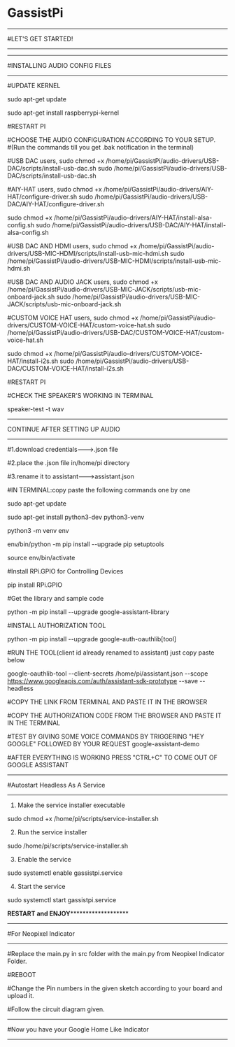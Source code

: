 # GassistPi

*************************************************  
#LET'S GET STARTED!  
*************************************************  

*************************************************  
#INSTALLING AUDIO CONFIG FILES
*************************************************  
#UPDATE KERNEL  

sudo apt-get update  

sudo apt-get install raspberrypi-kernel

#RESTART PI

#CHOOSE THE AUDIO CONFIGURATION ACCORDING TO YOUR SETUP.  
#(Run the commands till you get .bak notification in the terminal)

#USB DAC users,
sudo chmod +x /home/pi/GassistPi/audio-drivers/USB-DAC/scripts/install-usb-dac.sh
sudo /home/pi/GassistPi/audio-drivers/USB-DAC/scripts/install-usb-dac.sh

#AIY-HAT users,
sudo chmod +x /home/pi/GassistPi/audio-drivers/AIY-HAT/configure-driver.sh
sudo /home/pi/GassistPi/audio-drivers/USB-DAC/AIY-HAT/configure-driver.sh

sudo chmod +x /home/pi/GassistPi/audio-drivers/AIY-HAT/install-alsa-config.sh
sudo /home/pi/GassistPi/audio-drivers/USB-DAC/AIY-HAT/install-alsa-config.sh

#USB DAC AND HDMI users,
sudo chmod +x /home/pi/GassistPi/audio-drivers/USB-MIC-HDMI/scripts/install-usb-mic-hdmi.sh
sudo /home/pi/GassistPi/audio-drivers/USB-MIC-HDMI/scripts/install-usb-mic-hdmi.sh

#USB DAC AND AUDIO JACK users,
sudo chmod +x /home/pi/GassistPi/audio-drivers/USB-MIC-JACK/scripts/usb-mic-onboard-jack.sh
sudo /home/pi/GassistPi/audio-drivers/USB-MIC-JACK/scripts/usb-mic-onboard-jack.sh

#CUSTOM VOICE HAT users,
sudo chmod +x /home/pi/GassistPi/audio-drivers/CUSTOM-VOICE-HAT/custom-voice-hat.sh
sudo /home/pi/GassistPi/audio-drivers/USB-DAC/CUSTOM-VOICE-HAT/custom-voice-hat.sh

sudo chmod +x /home/pi/GassistPi/audio-drivers/CUSTOM-VOICE-HAT/install-i2s.sh
sudo /home/pi/GassistPi/audio-drivers/USB-DAC/CUSTOM-VOICE-HAT/install-i2s.sh


#RESTART PI  

#CHECK THE SPEAKER'S WORKING IN TERMINAL  

speaker-test -t wav  

**********************************************************************  
CONTINUE AFTER SETTING UP AUDIO
**********************************************************************   

#1.download credentials--->.json file  

#2.place the .json file in/home/pi directory  

#3.rename it to assistant--->assistant.json  

#IN TERMINAL:copy paste the following commands one by one  

sudo apt-get update  

sudo apt-get install python3-dev python3-venv  

python3 -m venv env  

env/bin/python -m pip install --upgrade pip setuptools  

source env/bin/activate  

#Install RPi.GPIO for Controlling Devices

pip install RPi.GPIO  

#Get the library and sample code  

python -m pip install --upgrade google-assistant-library  

#INSTALL AUTHORIZATION TOOL  

python -m pip install --upgrade google-auth-oauthlib[tool]  

#RUN THE TOOL(client id already renamed to assistant) just copy paste below  


google-oauthlib-tool --client-secrets /home/pi/assistant.json --scope https://www.googleapis.com/auth/assistant-sdk-prototype --save --headless  

#COPY THE LINK FROM TERMINAL AND PASTE IT IN THE BROWSER  

#COPY THE AUTHORIZATION CODE FROM THE BROWSER AND PASTE IT IN THE TERMINAL  

#TEST BY GIVING SOME VOICE COMMANDS BY TRIGGERING "HEY GOOGLE" FOLLOWED BY YOUR REQUEST
google-assistant-demo

#AFTER EVERYTHING IS WORKING PRESS "CTRL+C" TO COME OUT OF GOOGLE ASSISTANT  

*************************************************  
#Autostart Headless As A Service  
*************************************************  
1. Make the service installer executable  

sudo chmod +x /home/pi/scripts/service-installer.sh  

2. Run the service installer  

sudo /home/pi/scripts/service-installer.sh  

3. Enable the service  

sudo systemctl enable gassistpi.service  

4. Start the service  

sudo systemctl start gassistpi.service  

******RESTART and ENJOY*************************  

************************************************  
#For Neopixel Indicator
************************************************  
#Replace the main.py in src folder with the main.py from Neopixel Indicator Folder.  

#REBOOT  

#Change the Pin numbers in the given sketch according to your board and upload it.  

#Follow the circuit diagram given.  

************************************************  
#Now you have your Google Home Like Indicator  
************************************************  
